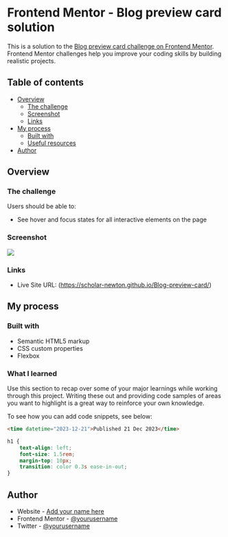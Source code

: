 # Frontend Mentor - Blog preview card solution

This is a solution to the [Blog preview card challenge on Frontend Mentor](https://www.frontendmentor.io/challenges/blog-preview-card-ckPaj01IcS). Frontend Mentor challenges help you improve your coding skills by building realistic projects. 

## Table of contents

- [Overview](#overview)
  - [The challenge](#the-challenge)
  - [Screenshot](#screenshot)
  - [Links](#links)
- [My process](#my-process)
  - [Built with](#built-with)
  - [Useful resources](#useful-resources)
- [Author](#author)



## Overview

### The challenge

Users should be able to:

- See hover and focus states for all interactive elements on the page

### Screenshot

![](./screenshot.JPG)


### Links

- Live Site URL: (https://scholar-newton.github.io/Blog-preview-card/)

## My process

### Built with

- Semantic HTML5 markup
- CSS custom properties
- Flexbox



### What I learned

Use this section to recap over some of your major learnings while working through this project. Writing these out and providing code samples of areas you want to highlight is a great way to reinforce your own knowledge.

To see how you can add code snippets, see below:

```html
<time datetime="2023-12-21">Published 21 Dec 2023</time>
```
```css
h1 {
    text-align: left;
    font-size: 1.5rem;
    margin-top: 10px;
    transition: color 0.3s ease-in-out;
}
```


## Author

- Website - [Add your name here](https://www.your-site.com)
- Frontend Mentor - [@yourusername](https://www.frontendmentor.io/profile/yourusername)
- Twitter - [@yourusername](https://www.twitter.com/yourusername)

